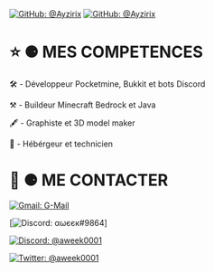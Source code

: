 [![GitHub: @Ayzirix](https://img.shields.io/github/followers/Ayzirix?label=follow&style=social)](https://github.com/Ayzirix)
[![GitHub: @Ayzirix](https://img.shields.io/github/stars/:user/:repo?style=social)](https://github.com/Ayzirix)

# ⭐️ ⚈ MES COMPETENCES

🛠 - Développeur Pocketmine, Bukkit et bots Discord

⚒ - Buildeur Minecraft Bedrock et Java

🖋 - Graphiste et 3D model maker

💾 - Hébérgeur et technicien

# 📱 ⚈ ME CONTACTER

[![Gmail: G-Mail](https://img.shields.io/badge/Gmail-contact.aweek@gmail.com-white)](contact.aweek@gmail.com)

[![Discord: αωєєк#9864](https://img.shields.io/badge/Discord-invite-blue)]

[![Discord: @aweek0001](https://img.shields.io/badge/Discord-invite-blue)](https://discord.gg/uEVRupPrr5) 

[![Twitter: @aweek0001](https://img.shields.io/badge/Twitter-aweek0001-9cf)](https://twitter.com/@aweek0001)
